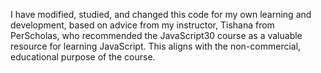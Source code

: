 I have modified, studied, and changed this code for my own learning and development, based on advice from my instructor, Tishana from PerScholas, who recommended the JavaScript30 course as a valuable resource for learning JavaScript. This aligns with the non-commercial, educational purpose of the course.